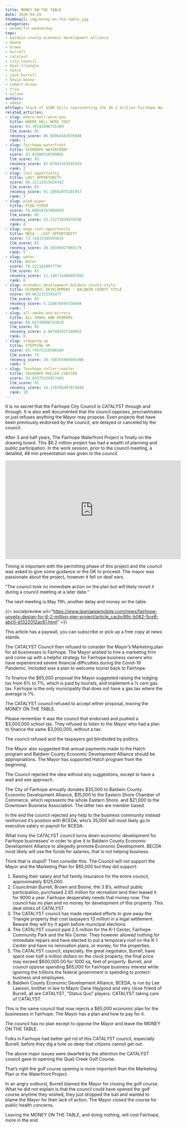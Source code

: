 ```yaml
---
title: MONEY ON THE TABLE
date: 2020-04-29
thumbnail: img/money-on-the-table.jpg
categories:
- wonderful-wednesday
tags:
- baldwin-county-economic-development-alliance
- boone
- brown
- burrell
- catalyst
- city-council
- dyas-triangle
- hatch
- jack-burrell
- kevin-boone
- robert-brown
- tria
- wilson
authors:
- admin
alttags: Stack of $100 bills representing the $6.2 million Fairhope Waterfront Project budget finally on the drawing board
related_articles:
- slug: where-hell-were-you
  title: WHERE HELL WERE YOU?
  score: 93.39192896735389
  llm_score: 95
  recency_score: 86.95964483676948
  rank: 1
- slug: fairhope-waterfront
  title: FAIRHOPE WATERFRONT
  score: 93.01488310709092
  llm_score: 95
  recency_score: 85.07441553545459
  rank: 2
- slug: lost-opportunity
  title: LOST OPPORTUNITY
  score: 86.22112415020392
  llm_score: 85
  recency_score: 91.10562075101957
  rank: 3
- slug: pied-piper
  title: PIED PIPER
  score: 74.66654767894059
  llm_score: 85
  recency_score: 33.33273839470296
  rank: 4
- slug: mega-lost-opportunity
  title: MEGA — LOST OPPORTUNITY
  score: 73.71833385593835
  llm_score: 85
  recency_score: 28.59166927969179
  rank: 5
- slug: water
  title: Water
  score: 70.2221428977794
  llm_score: 85
  recency_score: 11.110714488897043
  rank: 6
- slug: economic-development-baldwin-county-style
  title: ECONOMIC DEVELOPMENT - BALDWIN COUNTY STYLE
  score: 69.0432153391477
  llm_score: 85
  recency_score: 5.216076695738494
  rank: 7
- slug: all-smoke-and-mirrors
  title: ALL SMOKE AND MIRRORS
  score: 68.81748068743818
  llm_score: 85
  recency_score: 4.087403437190892
  rank: 8
- slug: stepping-up
  title: STEPPING UP
  score: 65.74975319390109
  llm_score: 75
  recency_score: 28.748765969505406
  rank: 9
- slug: fauxhope-roller-coaster
  title: FAUXHOPE ROLLER-COASTER
  score: 54.83575329957493
  llm_score: 65
  recency_score: 14.178766497874648
  rank: 10
---
```

It is no secret that the Fairhope City Council is CATALYST through and through. It is also well documented that the council opposes, procrastinates or just refuses anything the Mayor may propose. Even projects that have been previously endorsed by the council, are delayed or canceled by the council.

After 3 and half years, The Fairhope Waterfront Project is finally on the drawing board. This $6.2 million project has had a wealth of planning and public participation. In the work session, prior to the council meeting, a detailed, 48 min presentation was given to the council.

<iframe width="560" height="315" src="https://www.youtube.com/embed/kcNC-nybnJk" frameborder="0" allowfullscreen></iframe>

Timing is important with the permitting phase of this project and the council was asked to give some guidance or the OK to proceed. The mayor was passionate about the project, however it fell on deaf ears.

“The council took no immediate action on the plan but will likely revisit it during a council meeting at a later date.“

The next meeting is May 11th, another delay and money on the table.

{{< socialpreview url="https://www.lagniappemobile.com/news/fairhope-unveils-design-for-6-2-million-pier-project/article_cacbc89c-b062-5ce8-abc0-d1322012ac61.html" >}}

This article has a paywall, you can subscribe or pick up a free copy at news stands.

The CATALYST Council then refused to consider the Mayor’s Marketing plan for all businesses in Fairhope. The Mayor wished to hire a marketing firm and come up with a helpful strategy for Fairhope business owners who have experienced severe financial difficulties during the Covid-19 Pandemic. Included was a plan to welcome tourist back to Fairhope.

To finance the $65,000 proposal the Mayor suggested raising the lodging tax from 6% to 7%, which is paid by tourists, and implement a ½ cent gas tax. Fairhope is the only municipality that does not have a gas tax where the average is 1%.

The CATALYST council refused to accept either proposal, leaving the MONEY ON THE TABLE.

Please remember it was the council that endorsed and pushed a $3,000,000 school tax. They refused to listen to the Mayor who had a plan to finance the same $3,000,000, without a tax.

The council refused and the taxpayers got blindsided by politics.

The Mayor also suggested that annual payments made to the Hatch program and Baldwin County Economic Development Alliance should be appropriations. The Mayor has supported Hatch program from the beginning.

The Council rejected the idea without any suggestions, except to have a wait and see approach.

The City of Fairhope annually donates $35,000 to Baldwin County Economic Development Alliance, $15,000 to the Eastern Shore Chamber of Commerce, which represents the whole Eastern Shore, and $21,000 to the Downtown Business Association. The latter two are member based.

In the end the council rejected any help to the business community instead reinforced it’s position with BCEDA, who’s 35,000 will most likely go to executive salary or payroll for BCEDA.

What irony the CATALYST council turns down economic development for Fairhope businesses’ in order to give it to Baldwin County Economic Development Alliance to allegedly promote Economic Development. BECDA most likely will use the funds for salaries, that is not helping business.

Think that is stupid? Then consider this. The Council will not support the Mayor and the Marketing Plan for $65,000 but they did support:

1. Raising their salary and full family insurance for the entire council, approximately $125,000.
2. Councilman Burrell, Brown and Boone, the 3 B’s, without public participation, purchased 2.65 million for recreation land then leased it for 9000 a year. Fairhope desperately needs that money now. The council has no plan and no money for development of this property. This deal stinks of CATALYST.
3. The CATALYST council has made repeated efforts to give away the Triangle property that cost taxpayers 13 million in a legal settlement. Beware they will try it again before municipal elections.
4. The CATALYST council paid 2.5 million for the K-1 Center, Fairhope Community Park and the Nix Center. They however allowed nothing for immediate repairs and have elected to put a temporary roof on the K-1 Center and have no renovation plans, or money, for the properties.
5. The CATALYST council, especially, the great negotiator, Burrell, have spent over half a million dollars on the clock property, the final price may exceed $600,000.00 for 1000 sq, feet of property. Burrell, and council oppose spending $65,000 for Fairhope business interest while ignoring the trillions the federal government is spending to protect business and employees.
6. Baldwin County Economic Development Alliance, BCEDA, is run by Lee Lawson, brother in law to Mayor Dane Haygood and very close friend of Burrell, all are CATALYST, “Status Quo” players. CATALYST taking care of CATALYST.

This is the same council that now rejects a $65,000 economic plan for the businesses in Fairhope. The Mayor has a plan and how to pay for it.

The council has no plan except to oppose the Mayor and leave the MONEY ON THE TABLE.

Folks in Fairhope had better get rid of this CATALYST council, especially Burrell, before they dig a hole so deep that citizens cannot get out.

The above major issues were dwarfed by the attention the CATALYST council gave to opening the Quail Creek Golf Course.

That’s right the golf course opening is more important than the Marketing Plan or the Waterfront Project.

In an angry outburst, Burrell blamed the Mayor for closing the golf course. What he did not explain is that the council could have opened the golf course anytime they wished, they just dropped the ball and wanted to blame the Mayor for their lack of action. The Mayor closed the course for public health concerns.

Leaving the MONEY ON THE TABLE, and doing nothing, will cost Fairhope, more in the end
